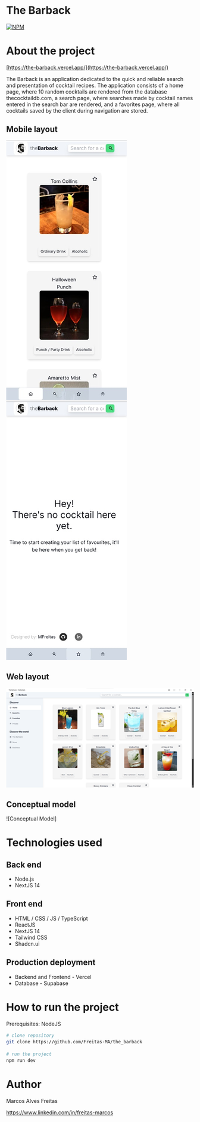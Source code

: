 # The Barback 
[![NPM](https://img.shields.io/npm/l/react)](https://github.com/Freitas-MA/the_barback/blob/main/LICENSE.md) 

# About the project

[https://the-barback.vercel.app/](https://the-barback.vercel.app/)

The Barback is an application dedicated to the quick and reliable search and presentation of cocktail recipes. 
The application consists of a home page, where 10 random cocktails are rendered from the database thecocktaildb.com, a search page, where searches made by cocktail names entered in the search bar are rendered, and a favorites page, where all cocktails saved by the client during navigation are stored. 

## Mobile layout
![Mobile 1](https://raw.githubusercontent.com/Freitas-MA/the_barback/main/src/assets/mobile-layout1.jpg) ![Mobile 2](https://raw.githubusercontent.com/Freitas-MA/the_barback/main/src/assets/mobile-layout2.jpg)

## Web layout
![Web 1](https://raw.githubusercontent.com/Freitas-MA/the_barback/main/src/assets/web-layout.png)


## Conceptual model
![Conceptual Model]

# Technologies used
## Back end
- Node.js
- NextJS 14
## Front end
- HTML / CSS / JS / TypeScript
- ReactJS
- NextJS 14
- Tailwind CSS
- Shadcn.ui
## Production deployment
- Backend and Frontend - Vercel
- Database - Supabase

# How to run the project
Prerequisites: NodeJS

```bash
# clone repository
git clone https://github.com/Freitas-MA/the_barback

# run the project
npm run dev
```


# Author

Marcos Alves Freitas

https://www.linkedin.com/in/freitas-marcos

